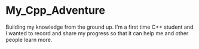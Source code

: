 # My_Cpp_Adventure
Building my knowledge from the ground up. 
I'm a first time C++ student and I wanted to record and share my progress so that it can help me and other people learn more.

